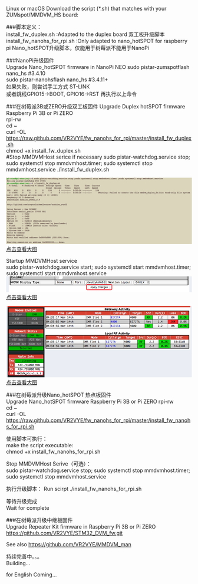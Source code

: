 Linux or macOS Download the script (*.sh) that matches with your ZUMspot/MMDVM_HS board:  
 
###脚本定义：  
install_fw_duplex.sh :Adapted to the duplex board 双工板升级脚本  
install_fw_nanohs_for_rpi.sh :Only adapted to nano_hotSPOT for raspberry pi Nano_hotSPOT升级脚本，仅能用于树莓派不能用于NanoPi  
  
###NanoPi升级固件  
Upgrade Nano_hotSPOT firmware in NanoPi NEO
sudo pistar-zumspotflash nano_hs #3.4.10  
sudo pistar-nanohsflash nano_hs #3.4.11+  
如果失败，则尝试手工方式 ST-LINK   
或者跳线GPIO15->BOOT, GPIO16->RST 再执行以上命令  
  
###在树莓派3B或ZERO升级双工板固件 
Upgrade Duplex hotSPOT firmware Raspberry Pi 3B or Pi ZERO   
rpi-rw   
cd ~  
curl -OL https://raw.github.com/VR2VYE/fw_nanohs_for_rpi/master/install_fw_duplex.sh  
chmod +x install_fw_duplex.sh  
#Stop MMDVMHost serice if necessary
sudo pistar-watchdog.service stop; sudo systemctl stop mmdvmhost.timer; sudo systemctl stop mmdvmhost.service
./install_fw_duplex.sh  

![图片装载中](/nano_duplex_cmd.png)   
[点击查看大图](https://github.com/bi7jta/MMDVM_HS_firmware/raw/master/nano_duplex_cmd.png) 

Startup MMDVMHost service  
sudo pistar-watchdog.service start; sudo systemctl start mmdvmhost.timer; sudo systemctl start mmdvmhost.service  
![图片装载中](/nano_duplex_restart.png)   
[点击查看大图](https://github.com/bi7jta/MMDVM_HS_firmware/raw/master/nano_duplex_restart.png) 

![图片装载中](/nano_duplex_ui.png)     
[点击查看大图](https://github.com/bi7jta/MMDVM_HS_firmware/raw/master/nano_duplex_ui.png) 
  
###在树莓派升级Nano_hotSPOT 热点板固件  
Upgrade Nano_hotSPOT firmware Raspberry Pi 3B or Pi ZERO
rpi-rw  
cd ~  
curl -OL https://raw.github.com/VR2VYE/fw_nanohs_for_rpi/master/install_fw_nanohs_for_rpi.sh  
  
使用脚本可执行：  
make the script executable:  
chmod +x install_fw_nanohs_for_rpi.sh  
  
Stop MMDVMHost Serive（可选）：  
sudo pistar-watchdog.service stop; sudo systemctl stop mmdvmhost.timer; sudo systemctl stop mmdvmhost.service
  
执行升级脚本： 
Run scirpt 
./install_fw_nanohs_for_rpi.sh  
  
等待升级完成  
Wait for complete 
  
###在树莓派升级中继板固件  
Upgrade Repeater Kit firmware in Raspberry Pi 3B or Pi ZERO
https://github.com/VR2VYE/STM32_DVM_fw.git  

See also https://github.com/VR2VYE/MMDVM_man   

持续完善中。。。  
Building...

for English Coming...   
